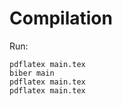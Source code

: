 # Compilation

Run:

```console
pdflatex main.tex
biber main
pdflatex main.tex
pdflatex main.tex
```
